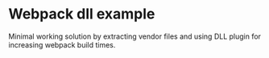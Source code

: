 # Webpack dll example

Minimal working solution by extracting vendor files and using DLL plugin for increasing webpack build times.
